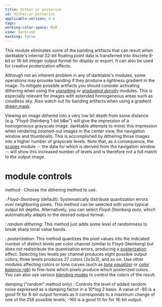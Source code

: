 ```yaml
---
title: dither or posterize
id: dither-or-posterize
applicable-version: 4.4
tags: 
working-color-space: RGB
view: darkroom
masking: false
---
```


This module eliminates some of the banding artifacts that can result when darktable's internal 32-bit floating point data is transferred into discrete 8-bit or 16-bit integer output format for display or export. It can also be used for creative posterization effects.

Although not an inherent problem in any of darktable's modules, some operations may provoke banding if they produce a lightness gradient in the image. To mitigate possible artifacts you should consider activating dithering when using the [_vignetting_](./vignetting.md) or [_graduated density_](./graduated-density.md) modules. This is especially relevant for images with extended homogeneous areas such as cloudless sky. Also watch out for banding artifacts when using a gradient [drawn mask](../../darkroom/masking-and-blending/masks/drawn).

Viewing an image dithered into a very low bit depth from some distance (e.g. “Floyd-Steinberg 1-bit b&w”) will give the impression of a homogeneous grayscale image. darktable attempts to mimic this impression when rendering zoomed-out images in the center view, the navigation window and thumbnails. This is accomplished by dithering those images into a higher number of grayscale levels. Note that, as a consequence, the [scopes](../utility-modules/shared/scopes.md) module -- the data for which is derived from the navigation window -- will show this increased number of levels and is therefore not a full match to the output image.

# module controls

method
: Choose the dithering method to use. 

: _Floyd-Steinberg_ (default): Systematically distribute quantization errors over neighboring pixels. This method can be selected with some typical output bit depths. Alternatively, you can select _Floyd-Steinberg auto_, which automatically adapts to the desired output format.

: _random dithering_: This method just adds some level of randomness to break sharp tonal value bands. 

: _posterization_: This method quantizes the pixel values into the indicated number of distinct levels per color channel (similar to Floyd-Steinberg) but does not redistribute the quantization errors, producing a [posterization](https://en.wikipedia.org/wiki/Posterization) effect. Selecting two levels per channel produces eight possible output colors, three levels produces 27 colors (3x3x3), and so on. Use other modules affecting colors or tone curves (such as [_tone equalizer_](tone-equalizer.md) or [_color balance rgb_](color-balance-rgb.md)) to fine-tune which pixels produce which posterized colors. You can also use various [blending modes](../../darkroom/masking-and-blending/blend-modes.md) to control the colors of the result.

damping ("random" method only)
: Controls the level of added random noise expressed as a damping factor in a 10\*log 2 basis. A value of -80 is a good fit for 8-bit output formats as it corresponds to a maximum change of one of the 256 possible levels; -160 is a good fit for for 16-bit output.
